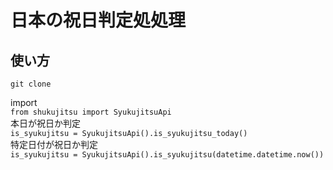 # 日本の祝日判定処処理
## 使い方
`git clone `

import  
`from shukujitsu import SyukujitsuApi`  
本日が祝日か判定  
`is_syukujitsu = SyukujitsuApi().is_syukujitsu_today()`  
特定日付が祝日か判定  
`is_syukujitsu = SyukujitsuApi().is_syukujitsu(datetime.datetime.now())`  
